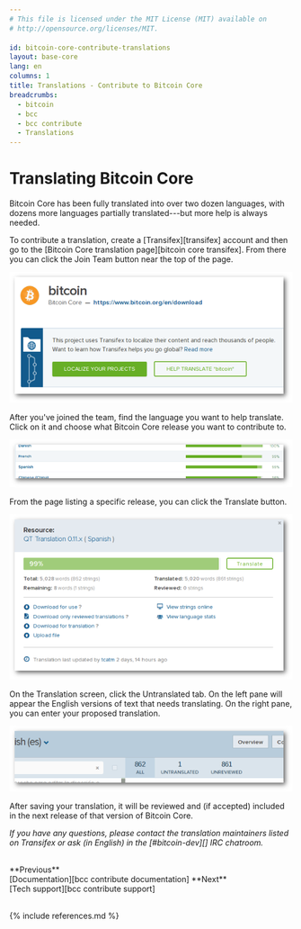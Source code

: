 ```yaml
---
# This file is licensed under the MIT License (MIT) available on
# http://opensource.org/licenses/MIT.

id: bitcoin-core-contribute-translations
layout: base-core
lang: en
columns: 1
title: Translations - Contribute to Bitcoin Core
breadcrumbs:
  - bitcoin
  - bcc
  - bcc contribute
  - Translations
---
```


<div class="hero">
<div class="container" markdown="block">

# Translating Bitcoin Core

</div>
</div>

<div class="bitcore-content">
<div class="container" markdown="block">

Bitcoin Core has been fully translated into over two dozen languages,
with dozens more languages partially translated---but more help is
always needed.

To contribute a translation, create a [Transifex][transifex] account and
then go to the [Bitcoin Core translation page][bitcoin core transifex].
From there you can click the Join Team button near the top of the page.

![Help translate Bitcoin](/img/bitcoin-core/transifex-1.png)

After you've joined the team, find the language you want to help
translate.  Click on it and choose what Bitcoin Core release you want to
contribute to.

![Choose a language](/img/bitcoin-core/transifex-2.png)

From the page listing a specific release, you can click the Translate
button.

![Translate](/img/bitcoin-core/transifex-3.png)

On the Translation screen, click the Untranslated tab.  On the left pane
will appear the English versions of text that needs translating.  On the
right pane, you can enter your proposed translation.

![Choose untranslated](/img/bitcoin-core/transifex-4.png)

After saving your translation, it will be reviewed and (if accepted)
included in the next release of that version of Bitcoin Core.

*If you have any questions, please contact the translation maintainers
listed on Transifex or ask (in English) in the [#bitcoin-dev][] IRC
chatroom.*

<br class="clear big">
<div class="prevnext">
<span markdown="1">**Previous**<br>[Documentation][bcc contribute documentation]</span>
<span markdown="1">**Next**<br>[Tech support][bcc contribute support]</span>
</div>
<br class="clear">

{% include references.md %}

</div>
</div>
